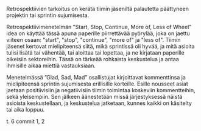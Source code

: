 Retrospektiivien tarkoitus on kerätä tiimin jäseniltä palautetta päättyneen projektin tai sprintin sujumisesta. 

Retrospektiivimenetelmän "Start, Stop, Continue, More of, Less of Wheel" idea on käyttää tässä apuna paperille piirrettävää pyörylää, joka on jaettu viiteen osaan: "start", "stop", "continue", "more of" ja "less of". Tiimin jäsenet kertovat mielipiteensä siitä, mikä sprintissä oli hyvää, ja mitä asioita tulisi lisätä tai vähentää, tai aloittaa tai lopettaa, ja ne kirjataan paperille oikeisiin sektoreihin. Tässä on tärkeää rohkaista keskustelua ja antaa ihmisille aikaa miettiä vastauksiaan.

Menetelmässä  ”Glad, Sad, Mad” osallistujat kirjoittavat kommenttinsa ja mielipiteensä sprintin sujumisesta erillisille korteille. Esille nousseet asiat jaetaan positiivisiin ja negatiivisiin tiimin toimintaa koskeviin kommentteihin, sekä yleisempiin. Sen jälkeen äänestetään missä järjestyksessä näistä asioista keskustellaan, ja keskustelua jatketaan, kunnes kaikki on käsitelty tai aika loppuu. 

t. 6 commit 1, 2
